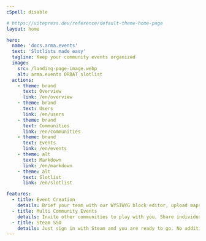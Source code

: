 ```yaml
---
cSpell: disable

# https://vitepress.dev/reference/default-theme-home-page
layout: home

hero:
  name: 'docs.arma.events'
  text: 'Slotlists made easy'
  tagline: Keep your community events organized
  image:
    src: /landing-page-image.webp
    alt: arma.events ORBAT slotlist
  actions:
    - theme: brand
      text: Overview
      link: /en/overview
    - theme: brand
      text: Users
      link: /en/users
    - theme: brand
      text: Communities
      link: /en/communities
    - theme: brand
      text: Events
      link: /en/events
    - theme: alt
      text: Markdown
      link: /en/markdown
    - theme: alt
      text: Slotlist
      link: /en/slotlist

features:
  - title: Event Creation
    details: Brief your team with our WYSIWYG block editor, upload maps and pictures and create a beautiful ORBAT slotlist.
  - title: Multi Community Events
    details: Invite other communities to play with you. Share individual slots or whole teams for them to sign up to.
  - title: Steam SSO
    details: Just sign in with Steam and you are ready to go. No additional account needed.
---
```

